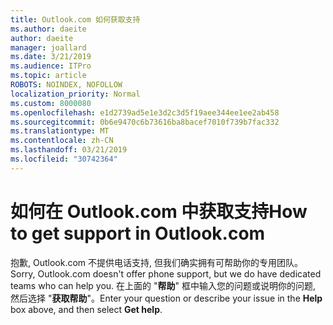 ```yaml
---
title: Outlook.com 如何获取支持
ms.author: daeite
author: daeite
manager: joallard
ms.date: 3/21/2019
ms.audience: ITPro
ms.topic: article
ROBOTS: NOINDEX, NOFOLLOW
localization_priority: Normal
ms.custom: 8000080
ms.openlocfilehash: e1d2739ad5e1e3d2c3d5f19aee344ee1ee2ab458
ms.sourcegitcommit: 0b6e9470c6b73616ba8bacef7010f739b7fac332
ms.translationtype: MT
ms.contentlocale: zh-CN
ms.lasthandoff: 03/21/2019
ms.locfileid: "30742364"
---
```

# <a name="how-to-get-support-in-outlookcom"></a><span data-ttu-id="d837a-102">如何在 Outlook.com 中获取支持</span><span class="sxs-lookup"><span data-stu-id="d837a-102">How to get support in Outlook.com</span></span>

<span data-ttu-id="d837a-103">抱歉, Outlook.com 不提供电话支持, 但我们确实拥有可帮助你的专用团队。</span><span class="sxs-lookup"><span data-stu-id="d837a-103">Sorry, Outlook.com doesn't offer phone support, but we do have dedicated teams who can help you.</span></span>
<span data-ttu-id="d837a-104">在上面的 "**帮助**" 框中输入您的问题或说明你的问题, 然后选择 "**获取帮助**"。</span><span class="sxs-lookup"><span data-stu-id="d837a-104">Enter your question or describe your issue in the **Help** box above, and then select **Get help**.</span></span>


